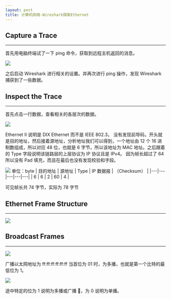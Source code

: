 ```yaml
---
layout: post
title: 计算机网络-Wireshark探索Ethernet
---
```


## Capture a Trace

---

首先用电脑终端试了一下 ping 命令，获取到远程主机返回的消息。

![](https://1ees0n.oss-cn-qingdao.aliyuncs.com/Github/20241118231705.png)

之后启动 Wireshark 进行相关的设置。并再次进行 ping 操作，发现 Wireshark 捕获到了一些数据。

## Inspect the Trace

---

首先点击一行数据，查看相关的各层次的数据。

![](https://1ees0n.oss-cn-qingdao.aliyuncs.com/Github/20241118232249.png)

Ethernet II 说明是 DIX Ethernet 而不是 IEEE 802.3。
没有发现前导码，开头就是目的地址，然后接着源地址，分析地址我们可以得到，一个地址由 12 个 16 进制数组成，所以对应 48 位，也就是 6 字节，所以该地址为 MAC 地址。之后跟着的 Type 字段说明该链路层的上层协议为 IP 协议且是 IPv4。
因为帧长超过了 64 所以没有 Pad 填充，而且在最后也没有发现校验和字段。

![](https://1ees0n.oss-cn-qingdao.aliyuncs.com/Github/20241118232153.png)
单位：byte
| 目的地址 | 源地址 | Type | IP 数据报 | （Checksum） |
|---|---|---|---|---|
| 6 | 6 | 2 | 60 | 4 |

可见帧长共 74 字节，实际为 78 字节

## Ethernet Frame Structure

---

![](https://1ees0n.oss-cn-qingdao.aliyuncs.com/Github/20241118231944.png)

## Broadcast Frames

---

![](https://1ees0n.oss-cn-qingdao.aliyuncs.com/Github/20241118231927.png)

广播以太网地址为 ff:ff:ff:ff:ff:ff
当首位为 01 时，为多播，也就是第一个比特的最低位为 1。

![](https://1ees0n.oss-cn-qingdao.aliyuncs.com/Github/20241118233344.png)

途中特定的位为 1 说明为多播或广播 📢，为 0 说明为单播。
